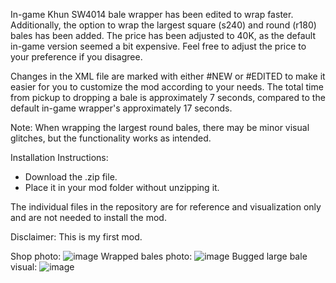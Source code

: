 In-game Khun SW4014 bale wrapper has been edited to wrap faster. Additionally, the option to wrap the largest square (s240) and round (r180) bales has been added. The price has been adjusted to 40K, as the default in-game version seemed a bit expensive. Feel free to adjust the price to your preference if you disagree.

Changes in the XML file are marked with either #NEW or #EDITED to make it easier for you to customize the mod according to your needs. The total time from pickup to dropping a bale is approximately 7 seconds, compared to the default in-game wrapper's approximately 17 seconds.

Note: When wrapping the largest round bales, there may be minor visual glitches, but the functionality works as intended.

Installation Instructions:
- Download the .zip file.
- Place it in your mod folder without unzipping it.

The individual files in the repository are for reference and visualization only and are not needed to install the mod.

Disclaimer:
This is my first mod.

Shop photo:
![image](https://github.com/user-attachments/assets/2f7a31a9-5027-47fe-b351-70c5fb6d1b5f)
Wrapped bales photo:
![image](https://github.com/user-attachments/assets/5de72252-b19e-410c-a0c9-860816d637c3)
Bugged large bale visual:
![image](https://github.com/user-attachments/assets/6f72dae7-93f9-4849-936d-45e96f7a08a7)
